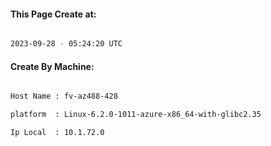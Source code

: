 
   
#### This Page Create at:

```bash

2023-09-28 - 05:24:20 UTC

```

#### Create By Machine:

```bash

Host Name : fv-az488-428

platform  : Linux-6.2.0-1011-azure-x86_64-with-glibc2.35

Ip Local  : 10.1.72.0

```

